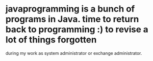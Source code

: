 # javaprogramming is a bunch of programs in Java. time to return back to programming :) to revise a lot of things forgotten 
during my work as system administrator or exchange administrator.
